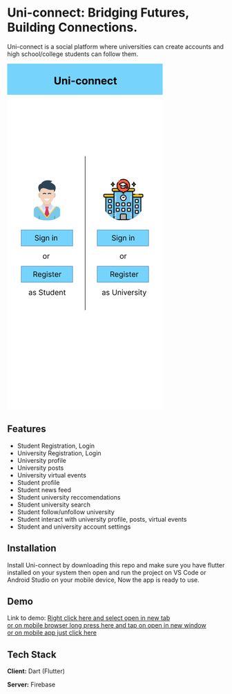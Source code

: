 # Uni-connect: Bridging Futures, Building Connections.

<!--![App Screenshot](https://via.placeholder.com/468x300?text=App+Screenshot+Here)-->

<!--<p align="center">
    <img src="https://github.com/shahmir-ahmed/Uni-connect/blob/main/uni_connect/assets/FYP%20Mockups%20v2.0%40Main%20Screen.png" alt="Main Screen" style="display: block; margin-left: auto; margin-right: auto;" width="250" height="550/>
</p>-->

Uni-connect is a social platform where universities can create accounts and high school/college students can follow them.

![Main Screen](https://github.com/shahmir-ahmed/Uni-connect/blob/main/uni_connect/assets/FYP%20Mockups%20v2.0%40Main%20Screen.png)

    
<!--
</br>

![Student Menu](https://github.com/shahmir-ahmed/Uni-connect/blob/main/uni_connect/assets/FYP%20Mockups%20v2.0%40Student%20Drawer%20Menu.png)

![Student News Feed](https://github.com/shahmir-ahmed/Uni-connect/blob/main/uni_connect/assets/FYP%20Mockups%20v2.0%40News%20Feed.png)

![Student Suggestions Screen](https://github.com/shahmir-ahmed/Uni-connect/blob/main/uni_connect/assets/FYP%20Mockups%20v2.0%40Suggestions%20Screen.png)

</br>

![University Profile - Posts](https://github.com/shahmir-ahmed/Uni-connect/blob/main/uni_connect/assets/FYP%20Mockups%20v2.0%40University%20Profile%20(2).png)

![University Profile - Live videos](https://github.com/shahmir-ahmed/Uni-connect/blob/main/uni_connect/assets/FYP%20Mockups%20v2.0%40University%20Profile%20(Live%20videos%20activated)%20(1).png)

![University Profile - Profile](https://github.com/shahmir-ahmed/Uni-connect/blob/main/uni_connect/assets/FYP%20Mockups%20v2.0%40University%20Profile%20(About%20activated).png)
-->


## Features

- Student Registration, Login
- University Registration, Login
- University profile
- University posts
- University virtual events
- Student profile
- Student news feed
- Student university reccomendations
- Student university search
- Student follow/unfollow university
- Student interact with university profile, posts, virtual events
- Student and university account settings


## Installation

Install Uni-connect by downloading this repo and make sure you have flutter installed on your system then open and run the project on VS Code or Android Studio on your mobile device, Now the app is ready to use.

## Demo

Link to demo: <a href="https://drive.google.com/file/d/1cIE_-3hWPr10qDAaq4w2Uu6en7BclS3d/view?usp=drive_link" target="_blank">Right click here and select open in new tab </br> or on mobile browser long press here and tap on open in new window </br> or on mobile app just click here</a>


## Tech Stack

**Client:** Dart (Flutter)

**Server:** Firebase

